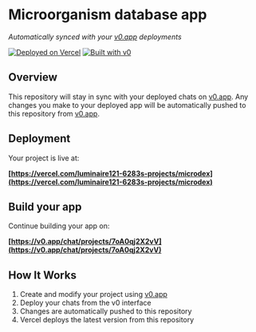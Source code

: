 # Microorganism database app

*Automatically synced with your [v0.app](https://v0.app) deployments*

[![Deployed on Vercel](https://img.shields.io/badge/Deployed%20on-Vercel-black?style=for-the-badge&logo=vercel)](https://vercel.com/luminaire121-6283s-projects/microdex)
[![Built with v0](https://img.shields.io/badge/Built%20with-v0.app-black?style=for-the-badge)](https://v0.app/chat/projects/7oA0qj2X2vV)

## Overview

This repository will stay in sync with your deployed chats on [v0.app](https://v0.app).
Any changes you make to your deployed app will be automatically pushed to this repository from [v0.app](https://v0.app).

## Deployment

Your project is live at:

**[https://vercel.com/luminaire121-6283s-projects/microdex](https://vercel.com/luminaire121-6283s-projects/microdex)**

## Build your app

Continue building your app on:

**[https://v0.app/chat/projects/7oA0qj2X2vV](https://v0.app/chat/projects/7oA0qj2X2vV)**

## How It Works

1. Create and modify your project using [v0.app](https://v0.app)
2. Deploy your chats from the v0 interface
3. Changes are automatically pushed to this repository
4. Vercel deploys the latest version from this repository